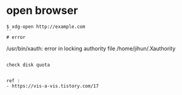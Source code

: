 # open browser
```
$ xdg-open http://example.com
``
# error
```
/usr/bin/xauth:  error in locking authority file /home/jihun/.Xauthority
```

check disk quota


ref : 
- https://vis-a-vis.tistory.com/17
